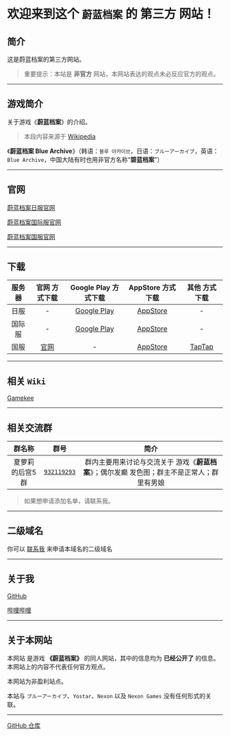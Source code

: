 # 欢迎来到这个 `蔚蓝档案` 的 **第三方** 网站！

## 简介

这是蔚蓝档案的第三方网站。

> 重要提示：本站是 **非官方** 网站，本网站表达的观点未必反应官方的观点。

---

## 游戏简介

关于游戏《**蔚蓝档案**》的介绍。

> 本段内容来源于 [Wikipedia](https://zh.wikipedia.org/wiki/%E8%94%9A%E8%97%8D%E6%AA%94%E6%A1%88)

《**蔚蓝档案 Blue Archive**》（韩语：`블루 아카이브`，日语：`ブルーアーカイブ`，英语：`Blue Archive`，中国大陆有时也用非官方名称“**碧蓝档案**”）

---

## 官网

[蔚蓝档案日服官网](https://bluearchive.jp/)

[蔚蓝档案国际服官网](https://bluearchive.nexon.com/home)

[蔚蓝档案国服官网](https://bluearchive-cn.com/) 

---

## 下载

<!-- ### 日服下载方式

您可以通过 [Google Play](https://play.google.com/store/apps/details?id=com.YostarJP.BlueArchive) 、 [AppStore](https://apps.apple.com/app/id1515877221) 来下载 **日服** Blue Archive

### 国际服下载方式

您可以通过 [Google Play](https://play.google.com/store/apps/details?id=com.nexon.bluearchive) 、 [AppStore](https://apps.apple.com/tw/app/%E8%94%9A%E8%97%8D%E6%AA%94%E6%A1%88/id1571873795) 来下载 **国际服** Blue Archive

### 国服下载方式

您可以通过 [官网](https://bluearchive-cn.com/) 、 [AppStore](https://apps.apple.com/cn/app/%E8%94%9A%E8%93%9D%E6%A1%A3%E6%A1%88/id6447541184) 、 [TapTap](https://www.taptap.cn/app/316964) 来下载 **国服** 蔚蓝档案

--- -->

| 服务器 | 官网 方式下载 | Google Play 方式下载 | AppStore 方式下载 | 其他 方式下载 |
| :----: | :----: | :----: | :----: | :----: |
| 日服 | - | [Google Play](https://play.google.com/store/apps/details?id=com.YostarJP.BlueArchive) | [AppStore](https://apps.apple.com/jp/app/%E3%83%96%E3%83%AB%E3%83%BC%E3%82%A2%E3%83%BC%E3%82%AB%E3%82%A4%E3%83%96/id1515877221) | - |
| 国际服 | - | [Google Play](https://play.google.com/store/apps/details?id=com.nexon.bluearchive) | [AppStore](https://apps.apple.com/app/id1571873795) | - |
| 国服 | [官网](https://bluearchive-cn.com/) | - | [AppStore](https://apps.apple.com/cn/app/%E8%94%9A%E8%93%9D%E6%A1%A3%E6%A1%88/id6447541184) | [TapTap](https://www.taptap.cn/app/316964) |

---

## 相关 `Wiki`

[Gamekee](https://ba.gamekee.com/)

---

## 相关交流群

| 群名称 | 群号 | 简介 |
| :----: | :----: | :----: |
| 夏萝莉的后宫5群 | [`932119293`](https://qm.qq.com/cgi-bin/qm/qr?k=xJx5SpbL-Exu7Fk1oiIXldAN1J_LEUb4&jump_from=webapi&authKey=An0DcDs9/SDZsBNCDJWngMuQDt+ty7UPfwn4qto1JkCVLOAUK5TIS+ihQjTAfD2Q) | 群内主要用来讨论与交流关于 游戏《**蔚蓝档案**》；偶尔发癫 发色图；群主不是正常人；群里有男娘 |

> 如果想申请添加名单，请联系我。

---

## 二级域名

你可以 [联系我](mailto:gytxtx@outlook.com) 来申请本域名的二级域名

---

## 关于我

[GitHub](https://github.com/gytxtx)

[哔哩哔哩](https://space.bilibili.com/514279030/)

---

## 关于本网站

本网站 是游戏 **《蔚蓝档案》** 的同人网站，其中的信息均为 **已经公开了** 的信息。本网站上的内容不代表任何官方观点。

本网站为非盈利站点。

本站与 `ブルーアーカイブ`、`Yostar`、`Nexon` 以及 `Nexon Games` 没有任何形式的关联。

---

[GitHub 仓库](https://github.com/Blue-Archive-Web/Blue-Archive-Web.github.io)
